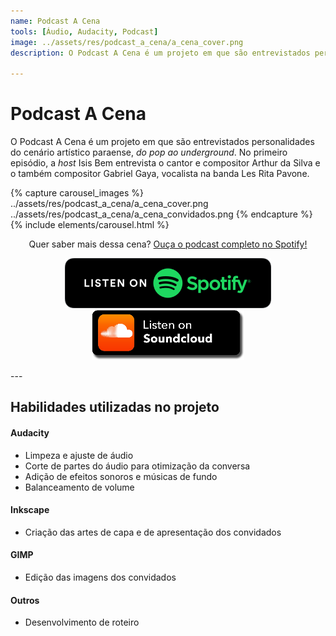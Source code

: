 ```yaml
---
name: Podcast A Cena
tools: [Áudio, Audacity, Podcast]
image: ../assets/res/podcast_a_cena/a_cena_cover.png
description: O Podcast A Cena é um projeto em que são entrevistados personalidades do cenário artístico paraense, do pop ao underground.

---
```


# Podcast A Cena

O Podcast A Cena é um projeto em que são entrevistados personalidades do cenário artístico paraense, _do pop ao underground_. No primeiro episódio, a _host_ Isis Bem entrevista o cantor e compositor Arthur da Silva e o também compositor Gabriel Gaya, vocalista na banda Les Rita Pavone. 


{% capture carousel_images %}
../assets/res/podcast_a_cena/a_cena_cover.png
../assets/res/podcast_a_cena/a_cena_convidados.png
{% endcapture %}
{% include elements/carousel.html %}

<!--- ![a_cena](../res_projects/podcast_a_cena/a_cena_convidados.jpg) --->

<!--- ![a_cena](https://i1.sndcdn.com/artworks-0V50qZLmyP0a2Pva-P7WZCA-t500x500.jpg) --->

<!--- Quer saber mais dessa cena? [Ouça o podcast completo no Spotify!](https://open.spotify.com/episode/04hvVIvF8Z80dPI0dmXTxt)
--->

<!---
[![Ouça no Spotify](../assets/podcast/listen_spotify.png)](https://open.spotify.com/episode/04hvVIvF8Z80dPI0dmXTxt)
[![Ouça no SoundCloud](../assets/podcast/listen_soundcloud.png)](https://soundcloud.com/user-587418137/a-cena-ep-1-les-rita-pavone)
--->

<p align=center>
Quer saber mais dessa cena? <a target="_blank" href="https://open.spotify.com/episode/04hvVIvF8Z80dPI0dmXTxt">Ouça o podcast completo no Spotify!</a>
</p>




<p align="center">
<a href="https://open.spotify.com/episode/04hvVIvF8Z80dPI0dmXTxt" target="_blank">
         <img alt="Ouça no Spotify" title="Ouça no Spotify" src="../assets/res/podcast/listen_spotify.png"></a> <a href="https://soundcloud.com/user-587418137/a-cena-ep-1-les-rita-pavone" target="_blank">
         <img alt="Ouça no SoundCloud" title="Ouça no SoundCloud" src="../assets/res/podcast/listen_soundcloud.png"></a>
</p>
---

## Habilidades utilizadas no projeto

#### Audacity
* Limpeza e ajuste de áudio
* Corte de partes do áudio para otimização da conversa
* Adição de efeitos sonoros e músicas de fundo
* Balanceamento de volume

#### Inkscape
* Criação das artes de capa e de apresentação dos convidados

#### GIMP
* Edição das imagens dos convidados

#### **Outros**
* Desenvolvimento de roteiro

<!---<p class="text-center">
{% include elements/button.html link="https://github.com/YoussefRaafatNasry/portfolYOU" text="Learn More" %}
</p>
--->